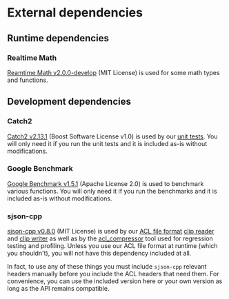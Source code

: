 # External dependencies

## Runtime dependencies

### Realtime Math

[Reamtime Math v2.0.0-develop](https://github.com/nfrechette/rtm/releases/tag/v2.0.0) (MIT License) is used for some math types and functions.

## Development dependencies

### Catch2

[Catch2 v2.13.1](https://github.com/catchorg/Catch2/releases/tag/v2.13.1) (Boost Software License v1.0) is used by our [unit tests](../tests). You will only need it if you run the unit tests and it is included as-is without modifications.

### Google Benchmark

[Google Benchmark v1.5.1](https://github.com/google/benchmark/releases/tag/v1.5.1) (Apache License 2.0) is used to benchmark various functions. You will only need it if you run the benchmarks and it is included as-is without modifications.

### sjson-cpp

[sjson-cpp v0.8.0](https://github.com/nfrechette/sjson-cpp/releases/tag/v0.8.0) (MIT License) is used by our [ACL file format](../docs/the_acl_file_format.md) [clip reader](../includes/acl/io/clip_reader.h) and [clip writer](../includes/acl/io/clip_writer.h) as well as by the [acl_compressor](../tools/acl_compressor) tool used for regression testing and profiling. Unless you use our ACL file format at runtime (which you shouldn't), you will not have this dependency included at all.

In fact, to use any of these things you must include `sjson-cpp` relevant headers manually before you include the ACL headers that need them. For convenience, you can use the included version here or your own version as long as the API remains compatible.
